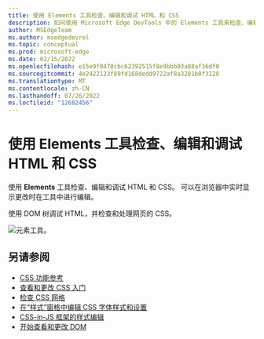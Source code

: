 ```yaml
---
title: 使用 Elements 工具检查、编辑和调试 HTML 和 CSS
description: 如何使用 Microsoft Edge DevTools 中的 Elements 工具来检查、编辑和调试 HTML 和 CSS。
author: MSEdgeTeam
ms.author: msedgedevrel
ms.topic: conceptual
ms.prod: microsoft-edge
ms.date: 02/15/2022
ms.openlocfilehash: e15e9f0470cbc62392515f8e9bbb03a88af36df0
ms.sourcegitcommit: 4e2422123f89fd168dedd9722af8a3281b0f3128
ms.translationtype: MT
ms.contentlocale: zh-CN
ms.lasthandoff: 07/26/2022
ms.locfileid: "12682456"
---
```

# <a name="inspect-edit-and-debug-html-and-css-with-the-elements-tool"></a>使用 Elements 工具检查、编辑和调试 HTML 和 CSS

使用 **Elements** 工具检查、编辑和调试 HTML 和 CSS。  可以在浏览器中实时显示更改时在工具中进行编辑。  

使用 DOM 树调试 HTML，并检查和处理网页的 CSS。

![元素工具。](../media/elements-tool.png)


<!-- ====================================================================== -->
## <a name="see-also"></a>另请参阅

* [CSS 功能参考](../css/reference.md)
* [查看和更改 CSS 入门](../css/index.md)
* [检查 CSS 网格](../css/grid.md)
* [在“样式”窗格中编辑 CSS 字体样式和设置](../inspect-styles/edit-fonts.md)
* [CSS-in-JS 框架的样式编辑](../css/css-in-js.md)
* [开始查看和更改 DOM](../dom/index.md)
